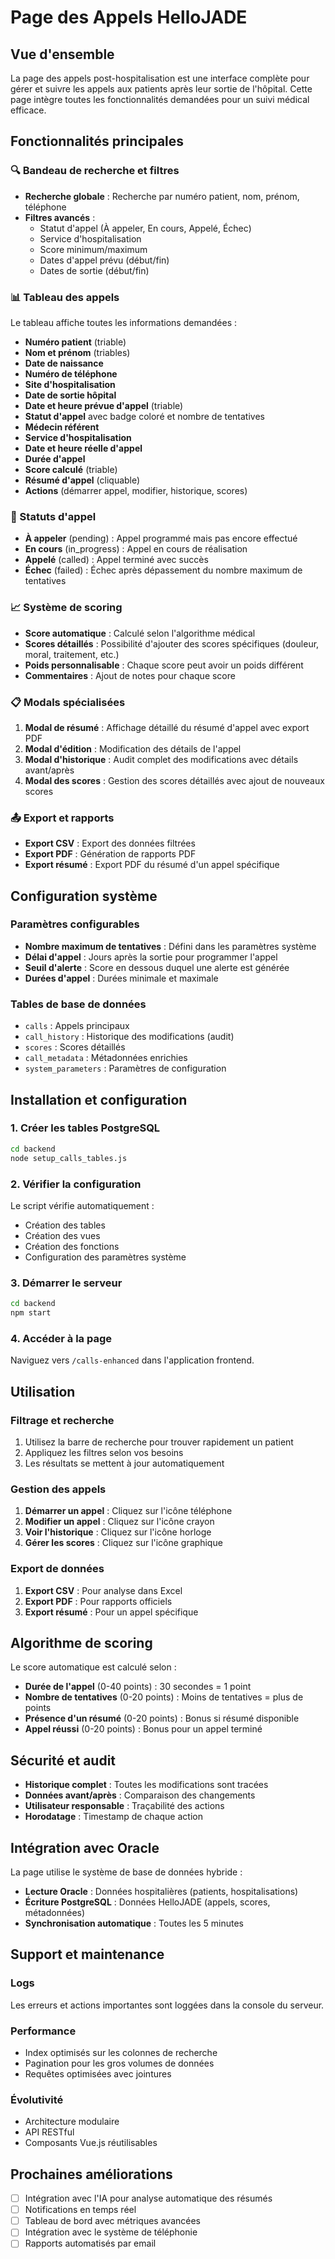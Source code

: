 # Page des Appels HelloJADE

## Vue d'ensemble

La page des appels post-hospitalisation est une interface complète pour gérer et suivre les appels aux patients après leur sortie de l'hôpital. Cette page intègre toutes les fonctionnalités demandées pour un suivi médical efficace.

## Fonctionnalités principales

### 🔍 Bandeau de recherche et filtres
- **Recherche globale** : Recherche par numéro patient, nom, prénom, téléphone
- **Filtres avancés** :
  - Statut d'appel (À appeler, En cours, Appelé, Échec)
  - Service d'hospitalisation
  - Score minimum/maximum
  - Dates d'appel prévu (début/fin)
  - Dates de sortie (début/fin)

### 📊 Tableau des appels
Le tableau affiche toutes les informations demandées :
- **Numéro patient** (triable)
- **Nom et prénom** (triables)
- **Date de naissance**
- **Numéro de téléphone**
- **Site d'hospitalisation**
- **Date de sortie hôpital**
- **Date et heure prévue d'appel** (triable)
- **Statut d'appel** avec badge coloré et nombre de tentatives
- **Médecin référent**
- **Service d'hospitalisation**
- **Date et heure réelle d'appel**
- **Durée d'appel**
- **Score calculé** (triable)
- **Résumé d'appel** (cliquable)
- **Actions** (démarrer appel, modifier, historique, scores)

### 🎯 Statuts d'appel
- **À appeler** (pending) : Appel programmé mais pas encore effectué
- **En cours** (in_progress) : Appel en cours de réalisation
- **Appelé** (called) : Appel terminé avec succès
- **Échec** (failed) : Échec après dépassement du nombre maximum de tentatives

### 📈 Système de scoring
- **Score automatique** : Calculé selon l'algorithme médical
- **Scores détaillés** : Possibilité d'ajouter des scores spécifiques (douleur, moral, traitement, etc.)
- **Poids personnalisable** : Chaque score peut avoir un poids différent
- **Commentaires** : Ajout de notes pour chaque score

### 📋 Modals spécialisées
1. **Modal de résumé** : Affichage détaillé du résumé d'appel avec export PDF
2. **Modal d'édition** : Modification des détails de l'appel
3. **Modal d'historique** : Audit complet des modifications avec détails avant/après
4. **Modal des scores** : Gestion des scores détaillés avec ajout de nouveaux scores

### 📤 Export et rapports
- **Export CSV** : Export des données filtrées
- **Export PDF** : Génération de rapports PDF
- **Export résumé** : Export PDF du résumé d'un appel spécifique

## Configuration système

### Paramètres configurables
- **Nombre maximum de tentatives** : Défini dans les paramètres système
- **Délai d'appel** : Jours après la sortie pour programmer l'appel
- **Seuil d'alerte** : Score en dessous duquel une alerte est générée
- **Durées d'appel** : Durées minimale et maximale

### Tables de base de données
- `calls` : Appels principaux
- `call_history` : Historique des modifications (audit)
- `scores` : Scores détaillés
- `call_metadata` : Métadonnées enrichies
- `system_parameters` : Paramètres de configuration

## Installation et configuration

### 1. Créer les tables PostgreSQL
```bash
cd backend
node setup_calls_tables.js
```

### 2. Vérifier la configuration
Le script vérifie automatiquement :
- Création des tables
- Création des vues
- Création des fonctions
- Configuration des paramètres système

### 3. Démarrer le serveur
```bash
cd backend
npm start
```

### 4. Accéder à la page
Naviguez vers `/calls-enhanced` dans l'application frontend.

## Utilisation

### Filtrage et recherche
1. Utilisez la barre de recherche pour trouver rapidement un patient
2. Appliquez les filtres selon vos besoins
3. Les résultats se mettent à jour automatiquement

### Gestion des appels
1. **Démarrer un appel** : Cliquez sur l'icône téléphone
2. **Modifier un appel** : Cliquez sur l'icône crayon
3. **Voir l'historique** : Cliquez sur l'icône horloge
4. **Gérer les scores** : Cliquez sur l'icône graphique

### Export de données
1. **Export CSV** : Pour analyse dans Excel
2. **Export PDF** : Pour rapports officiels
3. **Export résumé** : Pour un appel spécifique

## Algorithme de scoring

Le score automatique est calculé selon :
- **Durée de l'appel** (0-40 points) : 30 secondes = 1 point
- **Nombre de tentatives** (0-20 points) : Moins de tentatives = plus de points
- **Présence d'un résumé** (0-20 points) : Bonus si résumé disponible
- **Appel réussi** (0-20 points) : Bonus pour un appel terminé

## Sécurité et audit

- **Historique complet** : Toutes les modifications sont tracées
- **Données avant/après** : Comparaison des changements
- **Utilisateur responsable** : Traçabilité des actions
- **Horodatage** : Timestamp de chaque action

## Intégration avec Oracle

La page utilise le système de base de données hybride :
- **Lecture Oracle** : Données hospitalières (patients, hospitalisations)
- **Écriture PostgreSQL** : Données HelloJADE (appels, scores, métadonnées)
- **Synchronisation automatique** : Toutes les 5 minutes

## Support et maintenance

### Logs
Les erreurs et actions importantes sont loggées dans la console du serveur.

### Performance
- Index optimisés sur les colonnes de recherche
- Pagination pour les gros volumes de données
- Requêtes optimisées avec jointures

### Évolutivité
- Architecture modulaire
- API RESTful
- Composants Vue.js réutilisables

## Prochaines améliorations

- [ ] Intégration avec l'IA pour analyse automatique des résumés
- [ ] Notifications en temps réel
- [ ] Tableau de bord avec métriques avancées
- [ ] Intégration avec le système de téléphonie
- [ ] Rapports automatisés par email 